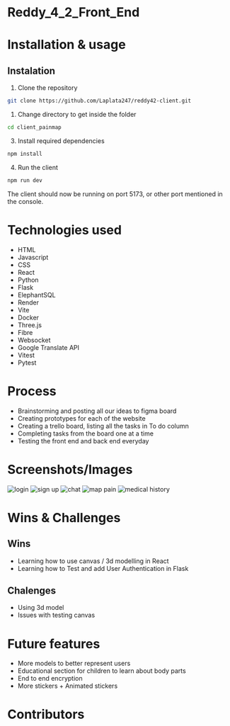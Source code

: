 # Reddy_4_2_Front_End

# Installation & usage
## Instalation

1. Clone the repository
```sh
git clone https://github.com/Laplata247/reddy42-client.git
```
1. Change directory to get inside the folder
```sh
cd client_painmap
```

3. Install required dependencies 
```sh
npm install
```

4. Run the client
```sh
npm run dev
```

The client should now be running on port 5173, or other port mentioned in the console. 

# Technologies used
- HTML
- Javascript
- CSS
- React
- Python
- Flask
- ElephantSQL
- Render
- Vite
- Docker
- Three.js
- Fibre
- Websocket
- Google Translate API
- Vitest
- Pytest

# Process
- Brainstorming and posting all our ideas to figma board
- Creating prototypes for each of the website
- Creating a trello board, listing all the tasks in To do column
- Completing tasks from the board one at a time
- Testing the front end and back end everyday

# Screenshots/Images
![login](./screenshots/.PNG)
![sign up](./screenshots/.PNG)
![chat](./screenshots/.PNG)
![map pain](./screenshots/.PNG)
![medical history](./screenshots/.PNG)

# Wins & Challenges
## Wins
- Learning how to use canvas / 3d modelling in React
- Learning how to Test and add User Authentication in Flask

## Chalenges
- Using 3d model
- Issues with testing canvas 

# Future features
- More models to better represent users
- Educational section for children to learn about body parts
- End to end encryption 
- More stickers + Animated stickers

# Contributors
